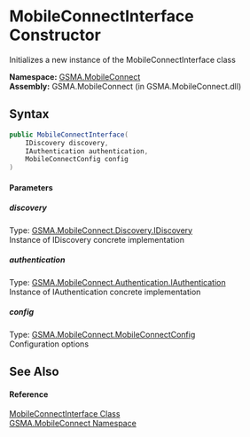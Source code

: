 MobileConnectInterface Constructor
==================================
Initializes a new instance of the MobileConnectInterface class

**Namespace:** [GSMA.MobileConnect][1]  
**Assembly:** GSMA.MobileConnect (in GSMA.MobileConnect.dll)

Syntax
------

```csharp
public MobileConnectInterface(
	IDiscovery discovery,
	IAuthentication authentication,
	MobileConnectConfig config
)
```

#### Parameters

##### *discovery*
Type: [GSMA.MobileConnect.Discovery.IDiscovery][2]  
Instance of IDiscovery concrete implementation

##### *authentication*
Type: [GSMA.MobileConnect.Authentication.IAuthentication][3]  
Instance of IAuthentication concrete implementation

##### *config*
Type: [GSMA.MobileConnect.MobileConnectConfig][4]  
Configuration options


See Also
--------

#### Reference
[MobileConnectInterface Class][5]  
[GSMA.MobileConnect Namespace][1]  

[1]: ../README.md
[2]: ../../GSMA.MobileConnect.Discovery/IDiscovery/README.md
[3]: ../../GSMA.MobileConnect.Authentication/IAuthentication/README.md
[4]: ../MobileConnectConfig/README.md
[5]: README.md
[6]: ../../_icons/Help.png